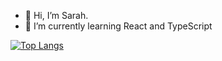 - 👋 Hi, I’m Sarah.
- 🌱 I’m currently learning React and TypeScript

[![Top Langs](https://github-readme-stats.vercel.app/api/top-langs/?username=sarahc-dev&&layout=compact)](https://github.com/sarahc-dev/github-readme-stats)


<!---
sazzledazzle/sazzledazzle is a ✨ special ✨ repository because its `README.md` (this file) appears on your GitHub profile.
You can click the Preview link to take a look at your changes.
--->
